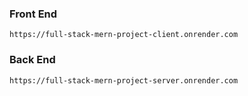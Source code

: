 
### Front End
```
https://full-stack-mern-project-client.onrender.com
```

### Back End
```
https://full-stack-mern-project-server.onrender.com
```